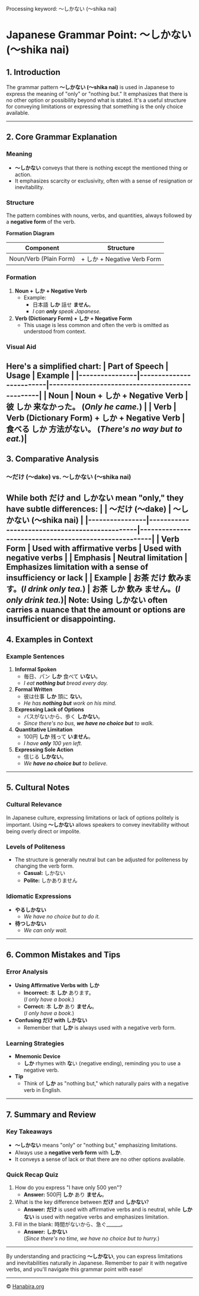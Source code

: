 Processing keyword: ～しかない (〜shika nai)
# Japanese Grammar Point: ～しかない (〜shika nai)

## 1. Introduction
The grammar pattern **～しかない (〜shika nai)** is used in Japanese to express the meaning of "only" or "nothing but." It emphasizes that there is no other option or possibility beyond what is stated. It's a useful structure for conveying limitations or expressing that something is the only choice available.

---
## 2. Core Grammar Explanation
### Meaning
- **～しかない** conveys that there is nothing except the mentioned thing or action.
- It emphasizes scarcity or exclusivity, often with a sense of resignation or inevitability.
### Structure
The pattern combines with nouns, verbs, and quantities, always followed by a **negative form** of the verb.

**Formation Diagram**

| Component       | Structure                            |
|-----------------|--------------------------------------|
| Noun/Verb (Plain Form) | + しか + Negative Verb Form    |


### Formation
1. **Noun + しか + Negative Verb**
   - Example: 
     - 日本語 **しか** 話せ **ません**。
     - _I can **only** speak Japanese._
2. **Verb (Dictionary Form) + しか + Negative Form**
   - This usage is less common and often the verb is omitted as understood from context.
### Visual Aid
Here's a simplified chart:
| Part of Speech | Usage                   | Example                                        |
|----------------|-------------------------|------------------------------------------------|
| Noun           | Noun + しか + Negative Verb | 彼 **しか** 来なかった。 (_Only he came._)          |
| Verb           | Verb (Dictionary Form) + しか + Negative Verb | 食べる **しか** 方法がない。 (_There's no way but to eat._)|
---
## 3. Comparative Analysis
### ～だけ (〜dake) vs. ～しかない (〜shika nai)
While both **だけ** and **しかない** mean "only," they have subtle differences:
|                | ～だけ (〜dake)                                 | ～しかない (〜shika nai)                               |
|----------------|-----------------------------------------------|------------------------------------------------------|
| Verb Form      | Used with affirmative verbs                   | Used with negative verbs                             |
| Emphasis       | Neutral limitation                            | Emphasizes limitation with a sense of insufficiency or lack |
| Example        | お茶 **だけ** 飲みます。(_I drink only tea._)          | お茶 **しか** 飲み **ません**。(_I **only** drink tea._)|
**Note:** Using **しかない** often carries a nuance that the amount or options are insufficient or disappointing.
---
## 4. Examples in Context
### Example Sentences
1. **Informal Spoken**
   - 毎日、パン **しか** 食べて **いない**。
   - _I eat **nothing but** bread every day._
2. **Formal Written**
   - 彼は仕事 **しか** 頭に **ない**。
   - _He has **nothing but** work on his mind._
3. **Expressing Lack of Options**
   - バスがないから、歩く **しかない**。
   - _Since there's no bus, **we have no choice but** to walk._
4. **Quantitative Limitation**
   - 100円 **しか** 残って **いません**。
   - _I have **only** 100 yen left._
5. **Expressing Sole Action**
   - 信じる **しかない**。
   - _We **have no choice but** to believe._
---
## 5. Cultural Notes
### Cultural Relevance
In Japanese culture, expressing limitations or lack of options politely is important. Using **～しかない** allows speakers to convey inevitability without being overly direct or impolite.
### Levels of Politeness
- The structure is generally neutral but can be adjusted for politeness by changing the verb form.
  - **Casual:** しかない
  - **Polite:** しかありません
### Idiomatic Expressions
- **やるしかない**
  - _We have no choice but to do it._
- **待つしかない**
  - _We can only wait._
---
## 6. Common Mistakes and Tips
### Error Analysis
- **Using Affirmative Verbs with しか**
  - **Incorrect:** 本 **しか** あります。  
    (_I only have a book._)
  - **Correct:** 本 **しか** あり **ません**。  
    (_I only have a book._)
- **Confusing だけ with しかない**
  - Remember that **しか** is always used with a negative verb form.
### Learning Strategies
- **Mnemonic Device**
  - **しか** rhymes with **な**い (negative ending), reminding you to use a negative verb.
- **Tip**
  - Think of **しか** as "nothing but," which naturally pairs with a negative verb in English.
---
## 7. Summary and Review
### Key Takeaways
- **～しかない** means "only" or "nothing but," emphasizing limitations.
- Always use a **negative verb form** with **しか**.
- It conveys a sense of lack or that there are no other options available.
### Quick Recap Quiz
1. How do you express "I have only 500 yen"?
   - **Answer:** 500円 **しか** あり **ません**。
2. What is the key difference between **だけ** and **しかない**?
   - **Answer:** **だけ** is used with affirmative verbs and is neutral, while **しかない** is used with negative verbs and emphasizes limitation.
3. Fill in the blank: 時間がないから、急ぐ______。
   - **Answer:** **しかない**  
     (_Since there's no time, we have no choice but to hurry._)
---
By understanding and practicing **～しかない**, you can express limitations and inevitabilities naturally in Japanese. Remember to pair it with negative verbs, and you'll navigate this grammar point with ease!


---

© [Hanabira.org](https://hanabira.org)
